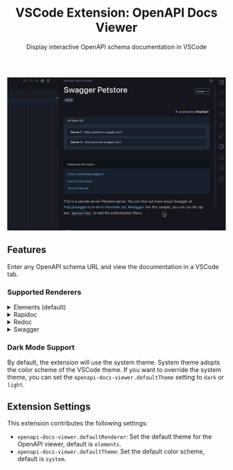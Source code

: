 <div align="center">
  <h1> VSCode Extension: OpenAPI Docs Viewer</h1>
  <p>Display interactive OpenAPI schema documentation in VSCode</p>
</div>

<br /><br />

![Overview](docs/images/overview.gif)

## Features

Enter any OpenAPI schema URL and view the documentation in a VSCode tab.

### Supported Renderers

<details>
  <summary>Elements (default)</summary>

  **Preview**
  <table>
    <tr>
      <td><strong>Theme</strong></td>
      <td><strong>Layout: Mobile</strong></td>
      <td><strong>Layout: Desktop</storng></td>
    </tr>
    <tr>
      <td>Dark</td>
      <td><img src="docs/images/theme-elements-dark-small.png" alt="Elements Dark Theme: Small" width="300"/></td>
      <td><img src="docs/images/theme-elements-dark-large.png" alt="Elements Dark Theme: Large" width="600"/></td>
    </tr>
    <tr>
      <td>Light</td>
      <td><img src="docs/images/theme-elements-light-small.png" alt="Elements Light Theme: Small" width="300"/></td>
      <td><img src="docs/images/theme-elements-light-large.png" alt="Elements Light Theme: Large" width="600"/></td>
    </tr>
  </table>
</details>
<details>
  <summary>Rapidoc</summary>

  **Preview**
  <table>
    <tr>
      <td><img src="docs/images/theme-rapidoc-dark-small.png" alt="RapiDoc Dark Theme: Small" width="300"/></td>
      <td><img src="docs/images/theme-rapidoc-dark-large.png" alt="RapiDoc Dark Theme: Large" width="600"/></td>
    </tr>
    <tr>
      <td><img src="docs/images/theme-rapidoc-light-small.png" alt="RapiDoc Light Theme: Small" width="300"/></td>
      <td><img src="docs/images/theme-rapidoc-light-large.png" alt="RapiDoc Light Theme: Large" width="600"/></td>
    </tr>
  </table>
</details>
<details>
  <summary>Redoc</summary>

  **Preview**
  <table>
    <tr>
      <td><img src="docs/images/theme-redoc-dark-small.png" alt="Redoc Dark Theme: Small" width="300"/></td>
      <td><img src="docs/images/theme-redoc-dark-large.png" alt="Redoc Dark Theme: Large" width="600"/></td>
    </tr>
    <tr>
      <td><img src="docs/images/theme-redoc-light-small.png" alt="Redoc Light Theme: Small" width="300"/></td>
      <td><img src="docs/images/theme-redoc-light-large.png" alt="Redoc Light Theme: Large" width="600"/></td>
    </tr>
  </table>
</details>
<details>
  <summary>Swagger</summary>

  **Preview**
  <table>
    <tr>
      <td><img src="docs/images/theme-swagger-dark-small.png" alt="Swagger Dark Theme: Small" width="300"/></td>
      <td><img src="docs/images/theme-swagger-dark-large.png" alt="Swagger Dark Theme: Large" width="600"/></td>
    </tr>
    <tr>
      <td><img src="docs/images/theme-swagger-light-small.png" alt="Swagger Light Theme: Small" width="300"/></td>
      <td><img src="docs/images/theme-swagger-light-large.png" alt="Swagger Light Theme: Large" width="600"/></td>
    </tr>
  </table>
</details>

### Dark Mode Support

By default, the extension will use the system theme. System theme adopts the color scheme of the VSCode theme. If you want to override the system theme, you can set the `openapi-docs-viewer.defaultTheme` setting to `dark` or `light`.

## Extension Settings

This extension contributes the following settings:

* `openapi-docs-viewer.defaultRenderer`: Set the default theme for the OpenAPI viewer, default is `elements`.
* `openapi-docs-viewer.defaultTheme`: Set the default color scheme, default is `system`.
